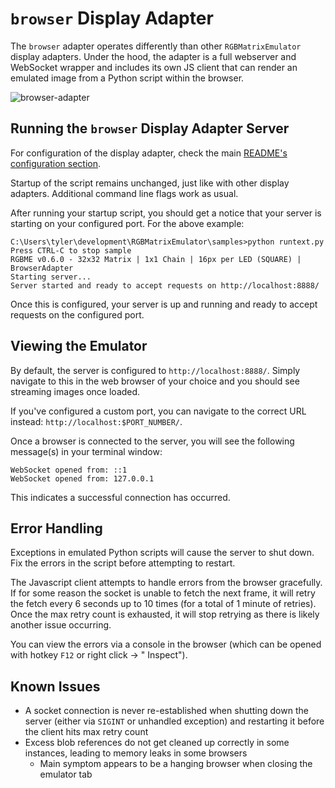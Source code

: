 # `browser` Display Adapter

The `browser` adapter operates differently than other `RGBMatrixEmulator` display adapters. Under the hood, the adapter
is a full webserver and WebSocket wrapper and includes its own JS client that can render an emulated image from a Python
script within the browser.

![browser-adapter](../../../assets/browser-adapter.gif)

## Running the `browser` Display Adapter Server

For configuration of the display adapter, check the
main [README's configuration section](../../../README.md#configuration-options).

Startup of the script remains unchanged, just like with other display adapters. Additional command line flags work as
usual.

After running your startup script, you should get a notice that your server is starting on your configured port. For the
above example:

```
C:\Users\tyler\development\RGBMatrixEmulator\samples>python runtext.py
Press CTRL-C to stop sample
RGBME v0.6.0 - 32x32 Matrix | 1x1 Chain | 16px per LED (SQUARE) | BrowserAdapter
Starting server...
Server started and ready to accept requests on http://localhost:8888/
```

Once this is configured, your server is up and running and ready to accept requests on the configured port.

## Viewing the Emulator

By default, the server is configured to `http://localhost:8888/`. Simply navigate to this in the web browser of your
choice and you should see streaming images once loaded.

If you've configured a custom port, you can navigate to the correct URL instead: `http://localhost:$PORT_NUMBER/`.

Once a browser is connected to the server, you will see the following message(s) in your terminal window:

```
WebSocket opened from: ::1
WebSocket opened from: 127.0.0.1
```

This indicates a successful connection has occurred.

## Error Handling

Exceptions in emulated Python scripts will cause the server to shut down. Fix the errors in the script before attempting
to restart.

The Javascript client attempts to handle errors from the browser gracefully. If for some reason the socket is unable to
fetch the next frame, it will retry the fetch every 6 seconds up to 10 times (for a total of 1 minute of retries). Once
the max retry count is exhausted, it will stop retrying as there is likely another issue occurring.

You can view the errors via a console in the browser (which can be opened with hotkey `F12` or right click -> "
Inspect").

## Known Issues

* A socket connection is never re-established when shutting down the server (either via `SIGINT` or unhandled exception)
  and restarting it before the client hits max retry count
* Excess blob references do not get cleaned up correctly in some instances, leading to memory leaks in some browsers
    * Main symptom appears to be a hanging browser when closing the emulator tab